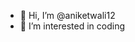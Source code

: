 - 👋 Hi, I’m @aniketwali12
- 👀 I’m interested in coding

<!---
aniketwali12/aniketwali12 is a ✨ special ✨ repository because its `README.md` (this file) appears on your GitHub profile.
You can click the Preview link to take a look at your changes.
--->
